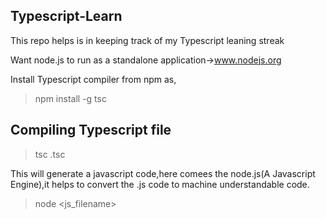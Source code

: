 ## Typescript-Learn
This repo helps is in keeping track of my Typescript leaning streak

Want node.js to run as a standalone application->www.nodejs.org

Install Typescript compiler from npm as,
>npm install -g tsc

## Compiling Typescript file 

 >tsc <filename>.tsc
 
This will generate a javascript code,here comees the node.js(A Javascript Engine),it helps to convert the .js code to machine understandable code.

>node <js_filename>
